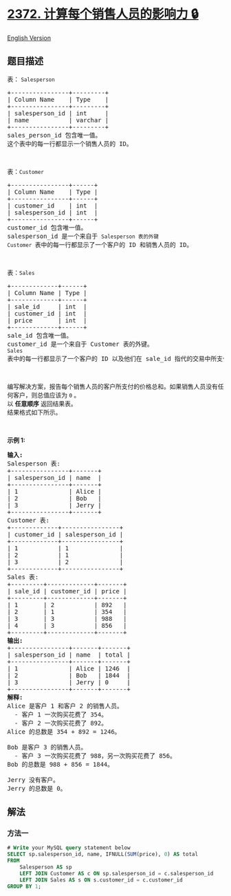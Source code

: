 # [2372. 计算每个销售人员的影响力 🔒](https://leetcode.cn/problems/calculate-the-influence-of-each-salesperson)

[English Version](/solution/2300-2399/2372.Calculate%20the%20Influence%20of%20Each%20Salesperson/README_EN.md)

<!-- tags:数据库 -->

<!-- difficulty:中等 -->

## 题目描述

<!-- 这里写题目描述 -->

<p>表：&nbsp;<code>Salesperson</code></p>

<pre>
+----------------+---------+
| Column Name    | Type    |
+----------------+---------+
| salesperson_id | int     |
| name           | varchar |
+----------------+---------+
sales_person_id 包含唯一值。
这个表中的每一行都显示一个销售人员的 ID。
</pre>

<p>&nbsp;</p>

<p>表：<code>Customer</code></p>

<pre>
+----------------+------+
| Column Name    | Type |
+----------------+------+
| customer_id    | int  |
| salesperson_id | int  |
+----------------+------+
customer_id 包含唯一值。
salesperson_id 是一个来自于 <code>Salesperson 表的外键</code>
<code>Customer </code>表中的每一行都显示了一个客户的 ID 和销售人员的 ID。
</pre>

<p>&nbsp;</p>

<p>表：<code>Sales</code></p>

<pre>
+-------------+------+
| Column Name | Type |
+-------------+------+
| sale_id     | int  |
| customer_id | int  |
| price       | int  |
+-------------+------+
sale_id 包含唯一值。
customer_id 是一个来自于 Customer 表的外键。
<code>Sales </code>表中的每一行都显示了一个客户的 ID 以及他们在 sale_id 指代的交易中所支付的金额。
</pre>

<p>&nbsp;</p>

<p>编写解决方案，报告每个销售人员的客户所支付的价格总和。如果销售人员没有任何客户，则总值应该为 <code>0</code> 。<br />
以 <strong>任意顺序</strong> 返回结果表。<br />
结果格式如下所示。</p>

<p>&nbsp;</p>

<p><strong>示例 1:</strong></p>

<pre>
<strong>输入:</strong> 
Salesperson 表:
+----------------+-------+
| salesperson_id | name  |
+----------------+-------+
| 1              | Alice |
| 2              | Bob   |
| 3              | Jerry |
+----------------+-------+
Customer 表:
+-------------+----------------+
| customer_id | salesperson_id |
+-------------+----------------+
| 1           | 1              |
| 2           | 1              |
| 3           | 2              |
+-------------+----------------+
Sales 表:
+---------+-------------+-------+
| sale_id | customer_id | price |
+---------+-------------+-------+
| 1       | 2           | 892   |
| 2       | 1           | 354   |
| 3       | 3           | 988   |
| 4       | 3           | 856   |
+---------+-------------+-------+
<strong>输出:</strong> 
+----------------+-------+-------+
| salesperson_id | name  | total |
+----------------+-------+-------+
| 1              | Alice | 1246  |
| 2              | Bob   | 1844  |
| 3              | Jerry | 0     |
+----------------+-------+-------+
<strong>解释:</strong> 
Alice 是客户 1 和客户 2 的销售人员。
  - 客户 1 一次购买花费了 354。
  - 客户 2 一次购买花费了 892。
Alice 的总数是 354 + 892 = 1246。

Bob 是客户 3 的销售人员。
  - 客户 3 一次购买花费了 988，另一次购买花费了 856。
Bob 的总数是 988 + 856 = 1844。

Jerry 没有客户。
Jerry 的总数是 0。</pre>

## 解法

### 方法一

<!-- tabs:start -->

```sql
# Write your MySQL query statement below
SELECT sp.salesperson_id, name, IFNULL(SUM(price), 0) AS total
FROM
    Salesperson AS sp
    LEFT JOIN Customer AS c ON sp.salesperson_id = c.salesperson_id
    LEFT JOIN Sales AS s ON s.customer_id = c.customer_id
GROUP BY 1;
```

<!-- tabs:end -->

<!-- end -->
